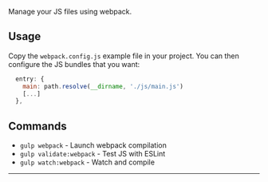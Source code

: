 Manage your JS files using webpack.

## Usage

Copy the `webpack.config.js` example file in your project.
You can then configure the JS bundles that you want:
```js
  entry: {
    main: path.resolve(__dirname, './js/main.js')
    [...]
  },
```

## Commands

- `gulp webpack` - Launch webpack compilation
- `gulp validate:webpack` - Test JS with ESLint
- `gulp watch:webpack` - Watch and compile

---

